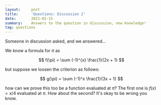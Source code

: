 ```yaml
---
layout:     post
title:      'Questions: Discussion 2'
date:       2021-02-15
summary:    Answers to the question in discussion, new knowledge!
tag: questions
---
```


Someone in discussion asked, and we answered...

We know a formula for $\pi$ as

$$
f(\pi) = \sum (-1)^{x} \frac{1}{2x + 1}
$$

but suppose we loosen the criterion as follows:

$$
g(\pi) = \sum (-1)^x \frac{1}{3x + 1}
$$

how can we prove this too be a function evaluated at $\pi$? The first one is $f(x) = x/4$ evaluated at $\pi$. How about the second? It's okay to be wrong you know.
